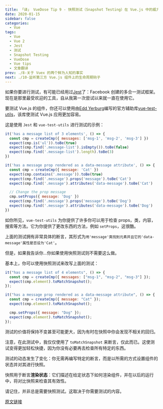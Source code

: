 ```yaml
---
title: 「译」 VueDose Tip 9 - 快照测试（Snapshot Testing）在 Vue.js 中的威力
date: 2020-01-15
sidebar: false
categories:
  - Vue
tags:
  - Vue
  - Vue 2
  - Jest
  - 测试
  - Snapshot Testing
  - VueDose
  - Vue tips
  - 文章翻译
prev: ./8-关于 Vuex 的两个鲜为人知的事实
next: ./10-监听第三方 Vue.js 组件上的生命周期钩子
---
```


如果你要进行测试，有可能已经用过[Jest](https://jestjs.io/)了：Facebook 创建的多合一测试框架。现在是那里最受欢迎的工具，自从我第一次尝试以来就一直在使用它。

要测试 Vue.js 的组件，你还可以使用由[Edd Yerburg](https://twitter.com/EddYerburgh)编写的官方辅助库[vue-test-utils](https://vue-test-utils.vuejs.org/)，该库使测试 Vue.js 应用更加容易。

这是使用 `Jest` 和 `vue-test-utils` 进行测试的示例：

```js
it('has a message list of 3 elements', () => {
  const cmp = createCmp({ messages: ['msg-1', 'msg-2', 'msg-3'] })
  expect(cmp.is('ul')).toBe(true)
  expect(cmp.find('.message-list').isEmpty()).toBe(false)
  expect(cmp.find('.message-list').length).toBe(3)
})

it('has a message prop rendered as a data-message attribute', () => {
  const cmp = createCmp({ message: 'Cat' })
  expect(cmp.contains('.message')).toBe(true)
  expect(cmp.find('.message').props('message').toBe('Cat')
  expect(cmp.find('.message').attributes('data-message').toBe('Cat')

  // Change the prop message
  cmp.setProps({ message: 'Dog' })
  expect(cmp.find('.message').props('message').toBe('Dog')
  expect(cmp.find('.message').attributes('data-message').toBe('Dog')
})
```

如你所见，`vue-test-utils` 为你提供了许多你可以用于检查 props，类，内容，搜索等方法。它为你提供了更改东西的方法，例如 `setProps`，这很酷。

上面的测试拥有非常具体的断言，其形式为`用'message'类找到元素并且它的'data-message'属性是否设为'Cat'`。

但是，如果我告诉你...你如果使用快照测试则不需要这么做。

基本上，你可以使用快照测试来改写上面的测试：

```js
it("has a message list of 4 elements", () => {
  const cmp = createCmp({ messages: ["msg-1", "msg-2", "msg-3"] });
  expect(cmp.element).toMatchSnapshot();
});

it("has a message prop rendered as a data-message attribute", () => {
  const cmp = createCmp({ message: "Cat" });
  expect(cmp.element).toMatchSnapshot();

  cmp.setProps({ message: "Dog" });
  expect(cmp.element).toMatchSnapshot();
});
```

测试的价值将保持不变甚至可能更大，因为有时在快照中你会发现不相关的回归。

注意，在此测试中，我仅仅使用了 `toMatchSnapshot` 来断言，仅此而已。这使测试变得更加轻松快捷，因为你没有必要再去检查所有特定的东西。

测试的动态发生了变化：你无需再编写特定的断言，而是以所需的方式设置组件的状态并对其进行快照。

快照用于断言**渲染状态**：它们描述在给定状态下如何渲染组件，并在以后的运行中，将对比快照来检查其有效性。

请记住，并非总是需要快照测试。这取决于你需要测试的内容。

[原文链接](https://vuedose.tips/tips/the-power-of-snapshot-testing)
